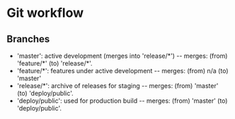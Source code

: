 # Git workflow

## Branches

- 'master': active development (merges into 'release/\*') -- merges: (from) 'feature/\*' (to) 'release/\*'.
- 'feature/\*': features under active development -- merges: (from) n/a (to) 'master'
- 'release/\*': archive of releases for staging -- merges: (from) 'master' (to) 'deploy/public'.
- 'deploy/public': used for production build -- merges: (from) 'master' (to) 'deploy/public'.
